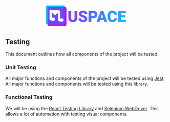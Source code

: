 <h1 align="center">
    <a href="./"><img id="header-logo" src="./logo.svg" width="250" alt="MuSpace logo"/></a>
</h1>
<h2>Testing</h2>
<p>
    This document outlines how all components of the project will be tested.
</p>
<h3>Unit Testing</h3>
<p>
    All major functions and components of the project will be tested using <a href="https://jestjs.io/" target="_blank">Jest</a>. All major functions and components will be tested using this library.
</p>
<h3>Functional Testing</h3>
<p>
    We will be using the <a href="https://testing-library.com/docs/react-testing-library/intro/" target="_blank">React Testing Library</a> and <a href="https://www.selenium.dev/documentation/en/webdriver/" target="_blank">Selenium WebDriver</a>. This allows a lot of automation with testing visual components.
</p>